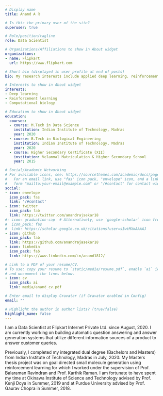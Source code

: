 ```yaml
---
# Display name
title: Anand A R

# Is this the primary user of the site?
superuser: true

# Role/position/tagline
role: Data Scientist

# Organizations/Affiliations to show in About widget
organizations:
- name: Flipkart
  url: https://www.flipkart.com

# Short bio (displayed in user profile at end of posts)
bio: My research interests include applied deep learning, reinforcement learning and computational biology.

# Interests to show in About widget
interests:
- Deep learning
- Reinforcement learning
- Computational biology

# Education to show in About widget
education:
  courses:
  - course: M.Tech in Data Science
    institution: Indian Institute of Technology, Madras
    year: 2020
  - course: B.Tech in Biological Engineering
    institution: Indian Institute of Technology, Madras
    year: 2020
  - course: Higher Secondary Certificate (XII)
    institution: Velammal Matriculation & Higher Secondary School
    year: 2015

# Social/Academic Networking
# For available icons, see: https://sourcethemes.com/academic/docs/page-builder/#icons
#   For an email link, use "fas" icon pack, "envelope" icon, and a link in the
#   form "mailto:your-email@example.com" or "/#contact" for contact widget.
social:
- icon: envelope
  icon_pack: fas
  link: '/#contact'
- icon: twitter
  icon_pack: fab
  link: https://twitter.com/anandrajsekar18
#- icon: graduation-cap  # Alternatively, use `google-scholar` icon from `ai` icon pack
#  icon_pack: fas
#  link: https://scholar.google.co.uk/citations?user=sIwtMXoAAAAJ
- icon: github
  icon_pack: fab
  link: https://github.com/anandrajasekar18
- icon: linkedin
  icon_pack: fab
  link: https://www.linkedin.com/in/anand1812/

# Link to a PDF of your resume/CV.
# To use: copy your resume to `static/media/resume.pdf`, enable `ai` icons in `params.toml`, 
# and uncomment the lines below.
- icon: cv
  icon_pack: ai
  link: media/anand_cv.pdf

# Enter email to display Gravatar (if Gravatar enabled in Config)
email: ""

# Highlight the author in author lists? (true/false)
highlight_name: false
---
```


I am a Data Scientist at Flipkart Internet Private Ltd. since August, 2020. I am currently working on building automatic question answering and answer generation systems that utilize different information sources of a product to answer customer queries.

Previously, I completed my integrated dual degree (Bachelors and Masters) from Indian Institute of Technology, Madras in July, 2020. My Masters thesis project was on goal directed small molecule generation using reinforcement learning for which I worked under the supervision of Prof. Balaraman Ravindran and Prof. Karthik Raman. I am fortunate to have spent my time at Okinawa Institute of Science and Technology advised by Prof. Kenji Doya in Summer, 2019 and at Purdue University advised by Prof. Gaurav Chopra in Summer, 2018. 

